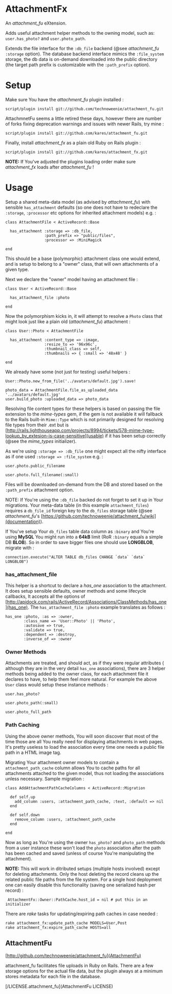 AttachmentFx
============

An *attachment_fu* eXtension.

Adds useful attachment helper methods to the owning model, such as:
`user.has_photo?` and `user.photo_path`.

Extends the file interface for the `:db_file` backend (@see *attachment_fu*
`:storage` option). The database backend interface mimics the `:file_system`
storage, the db data is on-demand downloaded into the public directory (the
target path prefix is customizable with the `:path_prefix` option).


Setup
=====

Make sure You have the *attachment_fu* plugin installed :

    script/plugin install git://github.com/technoweenie/attachment_fu.git

AttachmnetFu seems a little retired these days, however there are number of
forks fixing deprecation warnings and issues with newer Rails, try mine :

    script/plugin install git://github.com/kares/attachment_fu.git

Finally, install *attachment_fx* as a plain old Ruby on Rails plugin :

    script/plugin install git://github.com/kares/attachment_fx.git

**NOTE:** If You've adjusted the plugins loading order make sure *attachment_fx*
loads after *attachment_fu* !


Usage
=====

Setup a shared meta-data model (as advised by *attachment_fu*) with sensible
`has_attachment` defaults (so one does not have to redeclare the `:storage`, 
`:processor` etc options for inherited attachment models) e.g. :

    class AttachmentFile < ActiveRecord::Base

      has_attachment :storage => :db_file,
                     :path_prefix => "public/files",
                     :processor => :MiniMagick

    end

This should be a base (polymorphic) attachment class one would extend, and is
setup to belong to a "owner" class, that will own attachments of a given type.

Next we declare the "owner" model having an attachment file :

    class User < ActiveRecord::Base

      has_attachment_file :photo

    end

Now the polymorphism kicks in, it will attempt to resolve a `Photo` class that
might look just like a plain old (*attachment_fu*) attachment :

    class User::Photo < AttachmentFile

      has_attachment :content_type => :image,
                     :resize_to => '96x96c',
                     :thumbnail_class => self,
                     :thumbnails => { :small => '48x48' }

    end

We already have some (not just for testing) useful helpers :

    User::Photo.new_from_file('../avatars/default.jpg').save!

    photo_data = AttachmentFile.file_as_uploaded_data '../avatars/default.jpg'
    user.build_photo :uploaded_data => photo_data

Resolving file content types for these helpers is based on passing the file
extension to the *mime-types* gem, if the gem is not available it will fallback
to the Rails built-in `Mime::Type` which is not primarily designed for resolving
file types from their .ext but is
[http://rails.lighthouseapp.com/projects/8994/tickets/578-mime-type-lookup_by_extesion-is-case-sensitive](usable)
if it has been setup correctly (@see the *mime_types* initializer).

As we're using `:storage => :db_file` one might expect all the nifty interface
as if one used `:storage => :file_system` e.g. :

    user.photo.public_filename

    user.photo.full_filename(:small)

Files will be downloaded on-demand from the DB and stored based on the
`:path_prefix` attachment option.

NOTE: If You're using the `:db_file` backed do not forget to set it up in Your
migrations. Your meta-data table (in this example `attachment_files`) requires a
`db_file_id` foreign key to the `db_files` storage table (@see *attachment_fu*'s
[https://github.com/technoweenie/attachment_fu/wiki](documentation)).

If You've setup Your `db_files` table data column as `:binary` and You're using
**MySQL** You might run into a **64kB** limit (RoR `:binary` equals a simple DB
**BLOB**).
So in order to save bigger files one should use **LONGBLOB**, migrate with :

    connection.execute("ALTER TABLE db_files CHANGE `data` `data` LONGBLOB")


### has_attachment_file

This helper is a shortcut to declare a *has_one* association to the attachment.
It does setup sensible defaults, owner methods and some lifecycle callbacks, It
accepts all the options of
[http://apidock.com/rails/ActiveRecord/Associations/ClassMethods/has_one](has_one).
The `has_attachment_file :photo` example translates as follows :

    has_one :photo, :as => :owner, 
            :class_name => 'User::Photo' || 'Photo',
            :autosave => true,
            :validate => true,
            :dependent => :destroy,
            :inverse_of => :owner


### Owner Methods

Attachments are treated, and should act, as if they were regular attributes (
although they are in the very detail `has_one` associations), there are 3 helper
methods being added to the owner class, for each attachment file it declares to
have, to help them feel more natural.
For example the above `User` class would setup these instance methods :

    user.has_photo?

    user.photo_path(:small)

    user.photo_full_path


### Path Caching

Using the above owner methods, You will soon discover that most of the time those
are all You really need for displaying attachments in web pages. It's pretty
useless to load the association every time one needs a public file path in a HTML
image tag.

Migrating Your attachment owner models to contain a `attachment_path_cache` column
allows You to cache paths for all attachments attached to the given model, thus
not loading the associations unless necessary. Sample migration :

    class AddAttachmentPathCacheColumns < ActiveRecord::Migration

      def self.up
        add_column :users, :attachment_path_cache, :text, :default => nil
      end

      def self.down
        remove_column :users, :attachment_path_cache
      end

    end

Now as long as You're using the owner `has_photo?` and `photo_path` methods from
a user instance these won't load the `photo` association after the path has been
cached and saved (unless of course You're manipulating the attachment).

**NOTE:** This will work in ditributed setups (multiple hosts involved) except
for deleting attachments. Only the host deleting the record cleans up the related
public file paths from the file system. For a single host deployment one can
easily disable this functionality (saving one serialized hash per record) :

     AttachmentFx::Owner::PathCache.host_id = nil # put this in an initializer

There are *rake* tasks for updating/expiring path caches in case needed :

    rake attachment_fx:update_path_cache MODELS=User,Post
    rake attachment_fx:expire_path_cache HOSTS=all


AttachmentFu
------------

[http://github.com/technoweenie/attachment_fu](AttachmentFu)

attachment_fu facilitates file uploads in Ruby on Rails.
There are a few storage options for the actual file data, but the plugin always
at a minimum stores metadata for each file in the database.

[/LICENSE.attachment_fu](AttachmentFu LICENSE)
